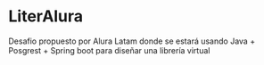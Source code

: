 # LiterAlura
Desafio propuesto por Alura Latam donde se estará usando Java + Posgrest + Spring boot para diseñar una librería virtual
